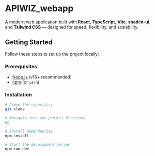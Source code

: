 # APIWIZ_webapp
A modern web application built with **React**, **TypeScript**, **Vite**, **shadcn-ui**, and **Tailwind CSS** — designed for speed, flexibility, and scalability.

##  Getting Started

Follow these steps to set up the project locally:

### Prerequisites

- [Node.js](https://nodejs.org/en/) (v16+ recommended)
- [npm](https://www.npmjs.com/) (or `yarn`)

### Installation

```bash
# Clone the repository
git clone 

# Navigate into the project directory
cd 

# Install dependencies
npm install

# Start the development server
npm run dev

